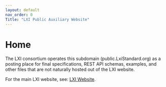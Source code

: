 ```yaml
---
layout: default
nav_order: 0
Title: "LXI Public Auxiliary Website"
---
```


# Home

The LXI consortium operates this subdomain (public.LxiStandard.org) as a
posting place for final specifications, REST API schemas, examples, and other files that
are not naturally hosted out of the LXI website.

For the main LXI website, see: [LXI Website](https://lxistandard.org).
